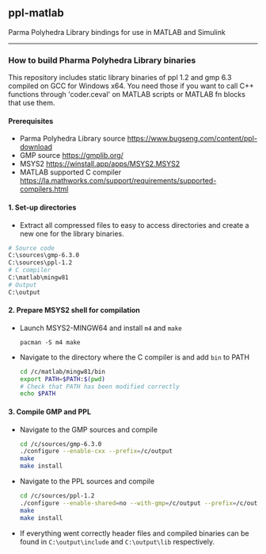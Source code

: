 ## ppl-matlab

Parma Polyhedra Library bindings for use in MATLAB and Simulink

---

### How to build Pharma Polyhedra Library binaries

This repository includes static library binaries of ppl 1.2 and gmp 6.3 compiled on GCC for Windows x64. You need those if you want to call C++ functions through 'coder.ceval' on MATLAB scripts or MATLAB fn blocks that use them.

#### Prerequisites

- Parma Polyhedra Library source https://www.bugseng.com/content/ppl-download
- GMP source https://gmplib.org/
- MSYS2 https://winstall.app/apps/MSYS2.MSYS2
- MATLAB supported C compiler https://la.mathworks.com/support/requirements/supported-compilers.html

#### 1. Set-up directories

- Extract all compressed files to easy to access directories and create a new one for the library binaries.
```bash
# Source code
C:\sources\gmp-6.3.0
C:\sources\ppl-1.2
# C compiler
C:\matlab\mingw81
# Output
C:\output
```

#### 2. Prepare MSYS2 shell for compilation

- Launch MSYS2-MINGW64 and install `m4` and `make`

    ``pacman -S m4 make``

- Navigate to the directory where the C compiler is and add `bin` to PATH

    ```bash
    cd /c/matlab/mingw81/bin
    export PATH=$PATH:$(pwd)
    # Check that PATH has been modified correctly
    echo $PATH
    ```

#### 3. Compile GMP and PPL

- Navigate to the GMP sources and compile

    ```bash
    cd /c/sources/gmp-6.3.0
    ./configure --enable-cxx --prefix=/c/output
    make
    make install
    ```

- Navigate to the PPL sources and compile

    ```bash
    cd /c/sources/ppl-1.2
    ./configure --enable-shared=no --with-gmp=/c/output --prefix=/c/output
    make
    make install
    ```

- If everything went correctly header files and compiled binaries can be found in `C:\output\include` and `C:\output\lib` respectively.

